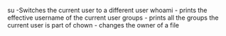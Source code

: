 su -Switches the current user to a different user
whoami - prints the effective username of the current user
groups - prints all the groups the current user is part of
chown - changes the owner of a file
